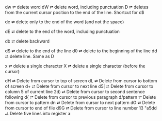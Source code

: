dw ⮂ delete word
dW ⮂ delete word, including punctuation
D  ⮂ deletes from the current cursor position to the end of the line. Shortcut for d$

de ⮂ delete only to the end of the word (and not the space)

dE ⮂ delete to the end of the word, including punctuation

db ⮂ delete backward

d$ ⮂ delete to the end of the line
d0 ⮂ delete to the beginning of the line
dd ⮂ delete line.  Same as D


x  ⮂ delete a single character
X  ⮂ delete a single character (before the cursor)

dH        ⮂  Delete from cursor to top of screen
dL        ⮂  Delete from cursor to bottom of screen
d+        ⮂  Delete from cursor to next line
d5|       ⮂  Delete from cursor to column 5 of current line
2d)       ⮂  Delete from cursor to second sentence following
d{        ⮂  Delete from cursor to previous paragraph
d/pattern ⮂  Delete from cursor to pattern
dn        ⮂  Delete from cursor to next pattern
dG        ⮂  Delete from cursor to end of file
d9G       ⮂  Delete from cursor to line number 13
"a5dd     ⮂  Delete five lines into register a
